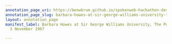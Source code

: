```yaml
---
annotation_page_uri: https://benwbrum.github.io/spokenweb-hackathon-development-noterms/annotations/barbara-howes-at-sir-george-williams-university-the-poetry-series-3-november-1967-canvas-1-barbara-howes.json
annotation_page_slug: barbara-howes-at-sir-george-williams-university-the-poetry-series-3-november-1967-canvas-1-barbara-howes
layout: annotation_page
manifest_label: Barbara Howes at Sir George Williams University, The Poetry Series,
  3 November 1967

---
```

